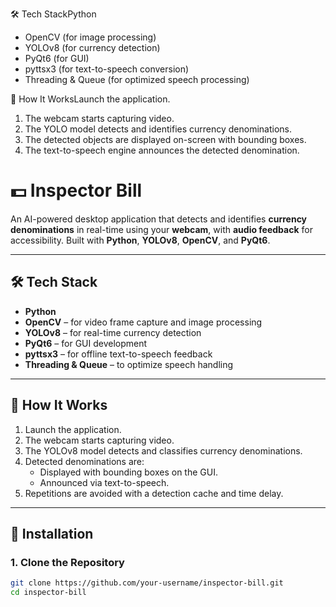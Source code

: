 🛠️ Tech StackPython
*  OpenCV (for image processing)
*  YOLOv8 (for currency detection)
*  PyQt6 (for GUI)
*  pyttsx3 (for text-to-speech conversion)
* Threading & Queue (for optimized speech processing)

🚀 How It WorksLaunch the application.
1. The webcam starts capturing video.
2. The YOLO model detects and identifies currency denominations.
3. The detected objects are displayed on-screen with bounding boxes.
4. The text-to-speech engine announces the detected denomination.


# 💵 Inspector Bill

An AI-powered desktop application that detects and identifies **currency denominations** in real-time using your **webcam**, with **audio feedback** for accessibility. Built with **Python**, **YOLOv8**, **OpenCV**, and **PyQt6**.

---

## 🛠️ Tech Stack

- **Python**
- **OpenCV** – for video frame capture and image processing  
- **YOLOv8** – for real-time currency detection  
- **PyQt6** – for GUI development  
- **pyttsx3** – for offline text-to-speech feedback  
- **Threading & Queue** – to optimize speech handling

---

## 🚀 How It Works

1. Launch the application.
2. The webcam starts capturing video.
3. The YOLOv8 model detects and classifies currency denominations.
4. Detected denominations are:
   - Displayed with bounding boxes on the GUI.
   - Announced via text-to-speech.
5. Repetitions are avoided with a detection cache and time delay.

---

## 🔧 Installation

### 1. Clone the Repository

```bash
git clone https://github.com/your-username/inspector-bill.git
cd inspector-bill
